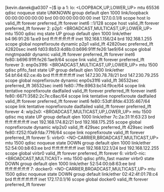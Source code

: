 [kevin.danek@a0307 ~]$ ip a
1: lo: <LOOPBACK,UP,LOWER_UP> mtu 65536 qdisc noqueue state UNKNOWN group default qlen 1000
    link/loopback 00:00:00:00:00:00 brd 00:00:00:00:00:00
    inet 127.0.0.1/8 scope host lo
       valid_lft forever preferred_lft forever
    inet6 ::1/128 scope host
       valid_lft forever preferred_lft forever
2: p2p1: <BROADCAST,MULTICAST,UP,LOWER_UP> mtu 1500 qdisc mq state UP group default qlen 1000
    link/ether b4:96:91:26:1a:e9 brd ff:ff:ff:ff:ff:ff
    inet 192.168.1.156/24 brd 192.168.1.255 scope global noprefixroute dynamic p2p1
       valid_lft 42820sec preferred_lft 42820sec
    inet6 fd03:8b53:4d8b:0:b696:91ff:fe26:1ae9/64 scope global mngtmpaddr dynamic
       valid_lft forever preferred_lft forever
    inet6 fe80::b696:91ff:fe26:1ae9/64 scope link
       valid_lft forever preferred_lft forever
3: enp0s31f6: <BROADCAST,MULTICAST,UP,LOWER_UP> mtu 1500 qdisc pfifo_fast state UP group default qlen 1000
    link/ether 54:bf:64:62:ce:4b brd ff:ff:ff:ff:ff:ff
    inet 147.230.78.78/21 brd 147.230.79.255 scope global noprefixroute dynamic enp0s31f6
       valid_lft 36532sec preferred_lft 36532sec
    inet6 fe80::7ffe:8963:bc14:f9ce/64 scope link tentative noprefixroute dadfailed
       valid_lft forever preferred_lft forever
    inet6 fe80::6671:3582:2c7e:c8ac/64 scope link tentative noprefixroute dadfailed
       valid_lft forever preferred_lft forever
    inet6 fe80::53df:8fde:4335:467/64 scope link tentative noprefixroute dadfailed
       valid_lft forever preferred_lft forever
4: wlp2s0: <BROADCAST,MULTICAST,UP,LOWER_UP> mtu 1500 qdisc mq state UP group default qlen 1000
    link/ether 7c:2a:31:1f:63:23 brd ff:ff:ff:ff:ff:ff
    inet 192.168.174.82/21 brd 192.168.175.255 scope global noprefixroute dynamic wlp2s0
       valid_lft 429sec preferred_lft 429sec
    inet6 fe80::f252:f0a9:fda:77f6/64 scope link noprefixroute
       valid_lft forever preferred_lft forever
5: virbr0: <NO-CARRIER,BROADCAST,MULTICAST,UP> mtu 1500 qdisc noqueue state DOWN group default qlen 1000
    link/ether 52:54:00:b8:63:ee brd ff:ff:ff:ff:ff:ff
    inet 192.168.122.1/24 brd 192.168.122.255 scope global virbr0
       valid_lft forever preferred_lft forever
6: virbr0-nic: <BROADCAST,MULTICAST> mtu 1500 qdisc pfifo_fast master virbr0 state DOWN group default qlen 1000
    link/ether 52:54:00:b8:63:ee brd ff:ff:ff:ff:ff:ff
7: docker0: <NO-CARRIER,BROADCAST,MULTICAST,UP> mtu 1500 qdisc noqueue state DOWN group default
    link/ether 02:42:4f:01:78:c4 brd ff:ff:ff:ff:ff:ff
    inet 172.17.0.1/16 scope global docker0
       valid_lft forever preferred_lft forever